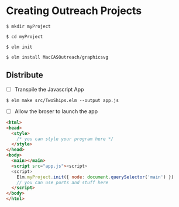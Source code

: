 # Creating Outreach Projects


```
$ mkdir myProject
```

```
$ cd myProject
```

```
$ elm init
```


```
$ elm install MacCASOutreach/graphicsvg
```


## Distribute

- [ ] Transpile the Javascript App

```
$ elm make src/TwoShips.elm --output app.js
```

- [ ] Allow the broser to launch the app


```html
<html>
<head>
  <style>
    /* you can style your program here */
  </style>
</head>
<body>
  <main></main>
  <script src="app.js"><script>
  <script>
    Elm.myProject.init({ node: document.querySelector('main') })
    // you can use ports and stuff here
  </script>
</body>
</html>
```
